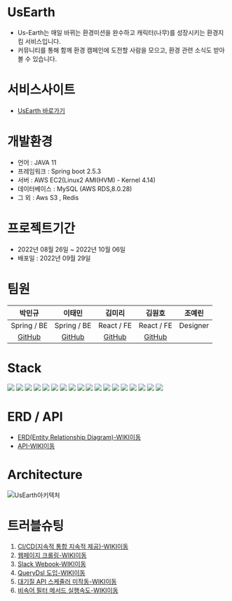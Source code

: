 # UsEarth
  * Us-Earth는 매일 바뀌는 환경미션을 완수하고 캐릭터(나무)를 성장시키는 환경지킴 서비스입니다. 
  * 커뮤니티를 통해 함께 환경 캠페인에 도전할 사람을 모으고, 환경 관련 소식도 받아볼 수 있습니다.
# 서비스사이트
  * [UsEarth 바로가기](https://usearth.co.kr)
# 개발환경
  * 언어  : JAVA 11
  * 프레임워크 : Spring boot 2.5.3
  * 서버 :  AWS EC2(Linux2 AMI(HVM) - Kernel 4.14)
  * 데이터베이스 :  MySQL (AWS RDS,8.0.28)
  * 그 외 : Aws S3 , Redis 
# 프로젝트기간
* 2022년 08월 26일 ~ 2022년 10월 06일
* 배포일 : 2022년 09월 29일
  
# 팀원
|박민규|이태민|김미리|김원호|조예린|
|:------:|:---:|:---:|:---:|:---:|
|Spring / BE|Spring / BE|React / FE|React / FE|Designer|
|[GitHub](https://github.com/Minkyu222341)|[GitHub](https://github.com/PhiloMonx1)|[GitHub](https://github.com/loveyoujgb)|[GitHub](https://github.com/woonhk90/us-earth_fe)||
# Stack
<img src="https://img.shields.io/badge/java-007396?style=for-the-badge&logo=java&logoColor=white"> <img src="https://img.shields.io/badge/spring-6DB33F?style=for-the-badge&logo=spring&logoColor=white"> <img src="https://img.shields.io/badge/springboot-6DB33F?style=for-the-badge&logo=springboot&logoColor=white"> <img src="https://img.shields.io/badge/gradle-02303A?style=for-the-badge&logo=gradle&logoColor=white"> 
<img src="https://img.shields.io/badge/mysql-4479A1?style=for-the-badge&logo=mysql&logoColor=white"> <img src="https://img.shields.io/badge/querydsl -F8DC75?style=for-the-badge&logo=querydsl&logoColor=white"> <img src="https://img.shields.io/badge/linux-FCC624?style=for-the-badge&logo=linux&logoColor=black"> 
<img src="https://img.shields.io/badge/amazonaws-232F3E?style=for-the-badge&logo=amazonaws&logoColor=white"> <img src="https://img.shields.io/badge/codedeploy -569A31?style=for-the-badge&logo=codedeploy&logoColor=white"> <img src="https://img.shields.io/badge/AmazonS3 -569A31?style=for-the-badge&logo=AmazonS3&logoColor=white"> 
<img src="https://img.shields.io/badge/github-181717?style=for-the-badge&logo=github&logoColor=white"> <img src="https://img.shields.io/badge/githubactions -2088FF?style=for-the-badge&logo=githubactions&logoColor=white"> <img src="https://img.shields.io/badge/postman -FF6C37?style=for-the-badge&logo=postman&logoColor=white"> <img src="https://img.shields.io/badge/nginx -009639?style=for-the-badge&logo=nginx&logoColor=white"> <img src="https://img.shields.io/badge/slack -4A154B?style=for-the-badge&logo=slack&logoColor=white"> 
<img src="https://img.shields.io/badge/redis -DC382D?style=for-the-badge&logo=redis&logoColor=white">
<img src="https://img.shields.io/badge/Selenium -43B02A?style=for-the-badge&logo=Selenium&logoColor=white">
<img src="https://img.shields.io/badge/jwt -000000?style=for-the-badge&logo=jwt&logoColor=white">

# ERD / API
* [ERD(Entity Relationship Diagram)-WIKI이동](https://github.com/Us-Earth/UsEarth-BE/wiki/ERD)
* [API-WIKI이동](https://github.com/Us-Earth/UsEarth-BE/wiki/API)
# Architecture
![UsEarth아키텍처](https://user-images.githubusercontent.com/108817236/193409607-020133eb-0686-462b-8e87-ee643a1deb13.png)

# 트러블슈팅
  1. [CI/CD(지속적 통합 지속적 제공)-WIKI이동](https://github.com/Minkyu222341/UsEarth/wiki/CI-CD-(-%EC%A7%80%EC%86%8D%EC%A0%81-%ED%86%B5%ED%95%A9-%EC%A7%80%EC%86%8D%EC%A0%81-%EC%A0%9C%EA%B3%B5-))
  2. [웹페이지 크롤링-WIKI이동](https://github.com/Us-Earth/UsEarth/wiki/Selenium-%ED%81%AC%EB%A1%A4%EB%A7%81)
  3. [Slack Webook-WIKI이동](https://github.com/Us-Earth/UsEarth/wiki/Slack-WebWook---%EC%97%90%EB%9F%AC%EB%A1%9C%EA%B7%B8)
  4. [QueryDsl 도입-WIKI이동](https://github.com/pnci1029/hanghae_8D_BE/wiki/QueryDSL-%EC%A0%81%EC%9A%A9)
  5. [대기질 API 스케줄러 미작동-WIKI이동](https://github.com/Us-Earth/UsEarth-BE/wiki/%EB%8C%80%EA%B8%B0%EC%A7%88-API-%EC%8A%A4%EC%BC%80%EC%A4%84%EB%9F%AC-%EB%AF%B8%EC%9E%91%EB%8F%99-%EB%AC%B8%EC%A0%9C)
  6. [비속어 필터 메서드 실행속도-WIKI이동](https://github.com/Us-Earth/UsEarth-BE/wiki/%EB%B9%84%EC%86%8D%EC%96%B4-%ED%95%84%ED%84%B0-%EB%A9%94%EC%84%9C%EB%93%9C-%EC%8B%A4%ED%96%89%EC%86%8D%EB%8F%84-%EB%AC%B8%EC%A0%9C)
